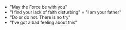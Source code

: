 - "May the Force be with you"
- "I find your lack of faith disturbing"
= "I am your father"
- "Do or do not. There is no try"
- "I've got a bad feeling about this"

